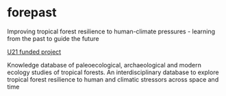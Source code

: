 # forepast

Improving tropical forest resilience to human-climate pressures - learning from the past to guide the future

[U21 funded project](www.forepast.com)   

Knowledge database of paleoecological, archaeological and modern ecology studies of tropical forests. An interdisciplinary database to explore tropical forest resilience to human and climatic stressors across space and time